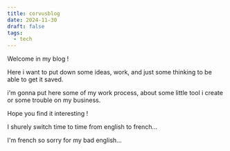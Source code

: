 ```yaml
---
title: corvusblog
date: 2024-11-30
draft: false
tags:
  - tech
---
```


Welcome in my blog !

Here i want to put down some ideas, work, and just some thinking to be able to get it saved.

i'm gonna put here some of my work process, about some little tool i create or some trouble on my business.

Hope you find it interesting !

I shurely switch time to time from english to french...

I'm french so sorry for my bad english...

